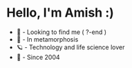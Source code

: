 # Hello, I'm Amish :)

- 🌸 -  Looking to find me ( ?-end ) 
- 🦋 - In metamorphosis
- 🪐 - Technology and life science lover
- 🦭 - Since 2004


